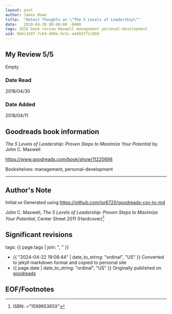 ```yaml
---
layout: post
author: James Rowe
title:  "Detect Thoughts on \"The 5 Levels of Leadership\""
date:   2018-04-30 00:00:00 -0400
tags: 2018 book review Maxwell management personal-development
uid: 9b6c3107-7c64-468e-9c5c-a4492ff1c6b9
---
```




## My Review 5/5

Empty

### Date Read
2018/04/30

### Date Added
2018/04/11

## Goodreads book information

*The 5 Levels of Leadership: Proven Steps to Maximize Your Potential* by John C. Maxwell

https://www.goodreads.com/book/show/11225698

Bookshelves: management, personal-development

---

## Author's Note

Initial `md` Generated using https://github.com/jsr6720/goodreads-csv-to-md

John C. Maxwell, *The 5 Levels of Leadership: Proven Steps to Maximize Your Potential*,  Center Street 2011 (Hardcover)[^1]

## Significant revisions

tags: {{ page.tags | join: ", " }} <!-- todo move this somewhere -->

- {{ "2024-04-22 19:08:44" | date_to_string: "ordinal", "US" }} Converted to jekyll markdown format and copied to personal site
- {{ page.date | date_to_string: "ordinal", "US" }} Originally published on [goodreads](https://www.goodreads.com)

## EOF/Footnotes

[^1]: ISBN: ="159995365X"